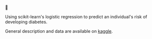 :honey_pot:

Using scikit-learn's logistic regression to predict an individual's risk of developing diabetes.

General description and data are available on [kaggle](https://www.kaggle.com/uciml/pima-indians-diabetes-database).
